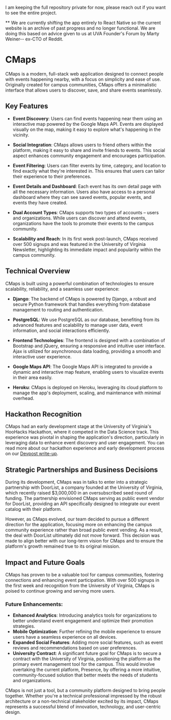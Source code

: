 I am keeping the full repository private for now, please reach out if you want to see the entire project.

** We are currently shifting the app entirely to React Native so the current website is an archive of past progress and no longer functional. We are doing this based on advice given to us at UVA Founder's Forum by Marty Weiner-- ex-CTO of Reddit.


# CMaps

CMaps is a modern, full-stack web application designed to connect people with events happening nearby, with a focus on simplicity and ease of use. Originally created for campus communities, CMaps offers a minimalistic interface that allows users to discover, save, and share events seamlessly.

## Key Features

- **Event Discovery**: Users can find events happening near them using an interactive map powered by the Google Maps API. Events are displayed visually on the map, making it easy to explore what's happening in the vicinity.
  
- **Social Integration**: CMaps allows users to friend others within the platform, making it easy to share and invite friends to events. This social aspect enhances community engagement and encourages participation.

- **Event Filtering**: Users can filter events by time, category, and location to find exactly what they're interested in. This ensures that users can tailor their experience to their preferences.

- **Event Details and Dashboard**: Each event has its own detail page with all the necessary information. Users also have access to a personal dashboard where they can see saved events, popular events, and events they have created.

- **Dual Account Types**: CMaps supports two types of accounts – users and organizations. While users can discover and attend events, organizations have the tools to promote their events to the campus community.

- **Scalability and Reach**: In its first week post-launch, CMaps received over 500 signups and was featured in the University of Virginia Newsletter, highlighting its immediate impact and popularity within the campus community.

## Technical Overview

CMaps is built using a powerful combination of technologies to ensure scalability, reliability, and a seamless user experience:

- **Django**: The backend of CMaps is powered by Django, a robust and secure Python framework that handles everything from database management to routing and authentication.
  
- **PostgreSQL**: We use PostgreSQL as our database, benefiting from its advanced features and scalability to manage user data, event information, and social interactions efficiently.

- **Frontend Technologies**: The frontend is designed with a combination of Bootstrap and jQuery, ensuring a responsive and intuitive user interface. Ajax is utilized for asynchronous data loading, providing a smooth and interactive user experience.

- **Google Maps API**: The Google Maps API is integrated to provide a dynamic and interactive map feature, enabling users to visualize events in their area easily.

- **Heroku**: CMaps is deployed on Heroku, leveraging its cloud platform to manage the app's deployment, scaling, and maintenance with minimal overhead.

## Hackathon Recognition

CMaps had an early development stage at the University of Virginia's HooHacks Hackathon, where it competed in the Data Science track. This experience was pivotal in shaping the application's direction, particularly in leveraging data to enhance event discovery and user engagement. You can read more about our hackathon experience and early development process on our [Devpost write-up](https://devpost.com/software/cmaps).

## Strategic Partnerships and Business Decisions

During its development, CMaps was in talks to enter into a strategic partnership with DoorList, a company founded at the University of Virginia, which recently raised $3,000,000 in an oversubscribed seed round of funding. The partnership envisioned CMaps serving as public event vendor for DoorList, providing an API specifically designed to integrate our event catalog with their platform.

However, as CMaps evolved, our team decided to pursue a different direction for the application, focusing more on enhancing the campus community experience rather than broad public event vending. As a result, the deal with DoorList ultimately did not move forward. This decision was made to align better with our long-term vision for CMaps and to ensure the platform's growth remained true to its original mission.

## Impact and Future Goals

CMaps has proven to be a valuable tool for campus communities, fostering connections and enhancing event participation. With over 500 signups in the first week and recognition from the University of Virginia, CMaps is poised to continue growing and serving more users.

### Future Enhancements:

- **Enhanced Analytics**: Introducing analytics tools for organizations to better understand event engagement and optimize their promotion strategies.
- **Mobile Optimization**: Further refining the mobile experience to ensure users have a seamless experience on all devices.
- **Expanded Social Features**: Adding more social features, such as event reviews and recommendations based on user preferences.
- **University Contract**: A significant future goal for CMaps is to secure a contract with the University of Virginia, positioning the platform as the primary event management tool for the campus. This would involve overtaking the current platform, Presence, by offering a more intuitive, community-focused solution that better meets the needs of students and organizations.


CMaps is not just a tool, but a community platform designed to bring people together. Whether you're a technical professional impressed by the robust architecture or a non-technical stakeholder excited by its impact, CMaps represents a successful blend of innovation, technology, and user-centric design.

